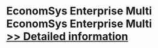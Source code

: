 # EconomSys Enterprise Multi<br />EconomSys Enterprise Multi<br />[>> Detailed information](https://secure.shareit.com/shareit/product.html?productid=300992675&affiliateid=200057808)